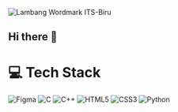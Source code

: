 ![Lambang Wordmark ITS-Biru](https://github.com/user-attachments/assets/5c0ef49c-ccd5-4140-be56-6bc48583c322)

## Hi there 👋

<!--
**rrayyaann/rrayyaann** is a ✨ _special_ ✨ repository because its `README.md` (this file) appears on your GitHub profile.

Here are some ideas to get you started:

- 🔭 I’m currently working on ...
- 🌱 I’m currently learning ...
- 👯 I’m looking to collaborate on ...
- 🤔 I’m looking for help with ...
- 💬 Ask me about ...
- 📫 How to reach me: ...
- 😄 Pronouns: ...
- ⚡ Fun fact: ...
-->

# 💻 Tech Stack
<!-- Badges from https://github.com/Ileriayo/markdown-badges -->
![Figma](https://img.shields.io/badge/figma-%23F24E1E.svg?style=for-the-badge&logo=figma&logoColor=white)
![C](https://img.shields.io/badge/c-%2300599C.svg?style=for-the-badge&logo=c&logoColor=white)
![C++](https://img.shields.io/badge/c++-%2300599C.svg?style=for-the-badge&logo=c++&logoColor=white)
![HTML5](https://img.shields.io/badge/html5-%23E34F26.svg?style=for-the-badge&logo=html5&logoColor=white)
![CSS3](https://img.shields.io/badge/css3-%231572B6.svg?style=for-the-badge&logo=css3&logoColor=white)
![Python](https://img.shields.io/badge/python-3670A0?style=for-the-badge&logo=python&logoColor=ffdd54)
<!-- ![JavaScript](https://img.shields.io/badge/javascript-%23323330.svg?style=for-the-badge&logo=javascript&logoColor=%23F7DF1E) -->
<!-- ![Java](https://img.shields.io/badge/java-%23ED8B00.svg?style=for-the-badge&logo=openjdk&logoColor=white) -->

<!--
### 📊 Stats

<div align="center">
  <a href="#">
    <img src="https://bad-apple-github-readme.vercel.app/api?username=rrayyaann&show_icons=true&count_private=true&line_height=20&icon_color=00b3ff&theme=blue-green&title_color=00b3ff" alt="Rayyan's Github stats" />
  </a>
  <a href="#">
    <img src="https://github-readme-mwendwa.vercel.app/api/top-langs/?username=rrayyaann&layout=compact&count_private=true&theme=blue-green&title_color=00b3ff" alt="Top languages" />
  </a>
<a href="#">
    <img src="https://streak-stats.demolab.com?user=rrayyaann&count_private=true&theme=blue-green&title_color=00b3ff" alt="GitHub Streak" />
</a>
</div>

<picture>
  <source media="(prefers-color-scheme: dark)" srcset="https://raw.githubusercontent.com/rrayyaann/rrayyaann/output/github-contribution-grid-snake-dark.svg">
  <source media="(prefers-color-scheme: light)" srcset="https://raw.githubusercontent.com/rrayyaann/rrayyaann/output/github-contribution-grid-snake.svg">
  <img alt="github contribution grid snake animation" src="https://raw.githubusercontent.com/rrayyaann/rrayyaann/output/github-contribution-grid-snake.svg">
</picture>
-->

<!-- ![snake gif](https://github.com/rrayyaann/rrayyaann/blob/output/github-contribution-grid-snake.svg) -->

